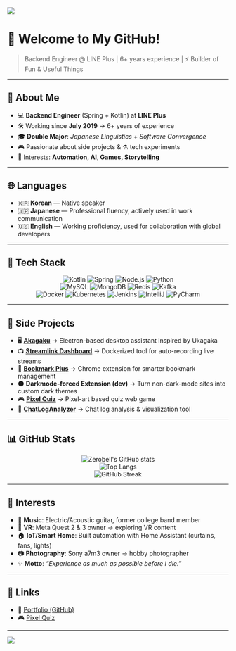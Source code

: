 <img src="https://capsule-render.vercel.app/api?type=waving&color=0:8E2DE2,100:4A00E0&height=200&section=header&text=Zerobell%20Lee%20😎&fontSize=45&fontAlign=50&fontAlignY=40&fontColor=ffffff" />

# 👋 Welcome to My GitHub!  
> Backend Engineer @ LINE Plus | 6+ years experience | ⚡ Builder of Fun & Useful Things

---

## 🦾 About Me
- 💻 **Backend Engineer** (Spring + Kotlin) at **LINE Plus**  
- 🛠️ Working since **July 2019** → 6+ years of experience  
- 🎓 **Double Major**: *Japanese Linguistics* + *Software Convergence*  
- 🎮 Passionate about side projects & ⚗️ tech experiments  
- 🧩 Interests: **Automation, AI, Games, Storytelling**

---

## 🌐 Languages
- 🇰🇷 **Korean** — Native speaker  
- 🇯🇵 **Japanese** — Professional fluency, actively used in work communication  
- 🇺🇸 **English** — Working proficiency, used for collaboration with global developers  

---

## 🚀 Tech Stack
<div align="center">

![Kotlin](https://img.shields.io/badge/Kotlin-7F52FF?style=for-the-badge&logo=kotlin&logoColor=white)
![Spring](https://img.shields.io/badge/Spring-6DB33F?style=for-the-badge&logo=spring&logoColor=white)
![Node.js](https://img.shields.io/badge/Node.js-339933?style=for-the-badge&logo=node.js&logoColor=white)
![Python](https://img.shields.io/badge/Python-3776AB?style=for-the-badge&logo=python&logoColor=white)  
![MySQL](https://img.shields.io/badge/MySQL-4479A1?style=for-the-badge&logo=mysql&logoColor=white)
![MongoDB](https://img.shields.io/badge/MongoDB-47A248?style=for-the-badge&logo=mongodb&logoColor=white)
![Redis](https://img.shields.io/badge/Redis-DC382D?style=for-the-badge&logo=redis&logoColor=white)
![Kafka](https://img.shields.io/badge/Kafka-231F20?style=for-the-badge&logo=apachekafka&logoColor=white)  
![Docker](https://img.shields.io/badge/Docker-2496ED?style=for-the-badge&logo=docker&logoColor=white)
![Kubernetes](https://img.shields.io/badge/Kubernetes-326CE5?style=for-the-badge&logo=kubernetes&logoColor=white)
![Jenkins](https://img.shields.io/badge/Jenkins-D24939?style=for-the-badge&logo=jenkins&logoColor=white)
![IntelliJ](https://img.shields.io/badge/IntelliJ%20IDEA-000000?style=for-the-badge&logo=intellijidea&logoColor=white)
![PyCharm](https://img.shields.io/badge/PyCharm-21D789?style=for-the-badge&logo=pycharm&logoColor=white)

</div>

---

## 🎯 Side Projects
- 🖥️ **[Akagaku](https://github.com/zerobell-lee/akagaku)** → Electron-based desktop assistant inspired by Ukagaka  
- 📺 **[Streamlink Dashboard](https://github.com/zerobell-lee/streamlink-dashboard)** → Dockerized tool for auto-recording live streams  
- 🔖 **[Bookmark Plus](https://github.com/zerobell-lee/bookmark-plus)** → Chrome extension for smarter bookmark management  
- 🌑 **Darkmode-forced Extension (dev)** → Turn non-dark-mode sites into custom dark themes  
- 🎮 **[Pixel Quiz](https://pixel-quiz.com)** → Pixel-art based quiz web game  
- 💬 **[ChatLogAnalyzer](https://github.com/zerobell-lee/ChatLogAnalyzer)** → Chat log analysis & visualization tool  

---

## 📊 GitHub Stats
<div align="center">

![Zerobell's GitHub stats](https://github-readme-stats.vercel.app/api?username=zerobell-lee&show_icons=true&theme=tokyonight&hide_border=true)  
![Top Langs](https://github-readme-stats.vercel.app/api/top-langs/?username=zerobell-lee&layout=compact&theme=tokyonight&hide_border=true)  
![GitHub Streak](https://streak-stats.demolab.com?user=zerobell-lee&theme=tokyonight&hide_border=true)

</div>

---

## 🌱 Interests
- 🎸 **Music**: Electric/Acoustic guitar, former college band member  
- 🥽 **VR**: Meta Quest 2 & 3 owner → exploring VR content  
- 🏠 **IoT/Smart Home**: Built automation with Home Assistant (curtains, fans, lights)  
- 📷 **Photography**: Sony a7m3 owner → hobby photographer  
- ✨ **Motto**: *“Experience as much as possible before I die.”*  

---

## 🔗 Links
- 🎨 [Portfolio (GitHub)](https://github.com/zerobell-lee)  
- 🎮 [Pixel Quiz](https://pixel-quiz.com)  

---

<img src="https://capsule-render.vercel.app/api?type=waving&color=0:4A00E0,100:8E2DE2&height=150&section=footer" />
